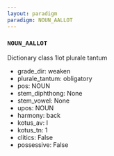 ```yaml
---
layout: paradigm
paradigm: NOUN_AALLOT
---
```

### ` NOUN_AALLOT `

Dictionary class 1lot plurale tantum
* grade_dir: weaken
* plurale_tantum: obligatory
* pos: NOUN
* stem_diphthong: None
* stem_vowel: None
* upos: NOUN
* harmony: back
* kotus_av: I
* kotus_tn: 1
* clitics: False
* possessive: False

